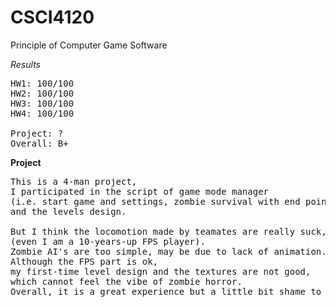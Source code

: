 # CSCI4120
Principle of Computer Game Software 

*Results*
<pre>
HW1: 100/100
HW2: 100/100
HW3: 100/100
HW4: 100/100

Project: ?
Overall: B+
</pre>

**Project**
<pre>
This is a 4-man project,
I participated in the script of game mode manager
(i.e. start game and settings, zombie survival with end points, and time-limit mode)
and the levels design.

But I think the locomotion made by teamates are really suck, which feels dizzy 
(even I am a 10-years-up FPS player).
Zombie AI's are too simple, may be due to lack of animation.
Although the FPS part is ok, 
my first-time level design and the textures are not good, 
which cannot feel the vibe of zombie horror.
Overall, it is a great experience but a little bit shame to publish.
</pre>